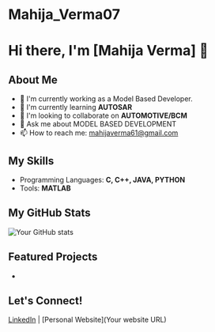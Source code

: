 # Mahija_Verma07
# Hi there, I'm [Mahija Verma] 👋

## About Me
- 🔭 I'm currently working as a Model Based Developer.
- 🌱 I'm currently learning **AUTOSAR**
- 👯 I'm looking to collaborate on **AUTOMOTIVE/BCM**
- 💬 Ask me about MODEL BASED DEVELOPMENT
- 📫 How to reach me: mahijaverma61@gmail.com

## My Skills
- Programming Languages: **C, C++, JAVA, PYTHON**
- Tools: **MATLAB**

## My GitHub Stats
![Your GitHub stats](https://github-readme-stats.vercel.app/api?username=yourusername&show_icons=true)

## Featured Projects
-

## Let's Connect!
[LinkedIn](**https://www.linkedin.com/in/mahija-verma/**) | [Personal Website](Your website URL)
